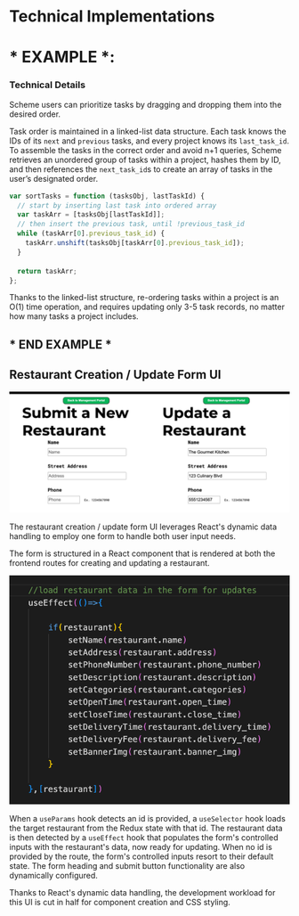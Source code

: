 # Technical Implementations

# * EXAMPLE *:

### Technical Details
Scheme users can prioritize tasks by dragging and dropping them into the desired order.

Task order is maintained in a linked-list data structure. Each task knows the IDs of its `next` and `previous` tasks, and every project knows its `last_task_id`. To assemble the tasks in the correct order and avoid n+1 queries, Scheme retrieves an unordered group of tasks within a project, hashes them by ID, and then references the `next_task_id`s to create an array of tasks in the user’s designated order.

```javascript
var sortTasks = function (tasksObj, lastTaskId) {
  // start by inserting last task into ordered array
  var taskArr = [tasksObj[lastTaskId]];
  // then insert the previous task, until !previous_task_id
  while (taskArr[0].previous_task_id) {
    taskArr.unshift(tasksObj[taskArr[0].previous_task_id]);
  }

  return taskArr;
};
```

Thanks to the linked-list structure, re-ordering tasks within a project is an O(1) time operation, and requires updating only 3-5 task records, no matter how many tasks a project includes.



## * END EXAMPLE *



## Restaurant Creation / Update Form UI

<img src="react-vite/public/assets/Screenshots/tech-imp-create-update-form.jpg" alt="create-update-form">

The restaurant creation / update form UI leverages React's dynamic data handling to employ one form to handle both user input needs.

The form is structured in a React component that is rendered at both the frontend routes for creating and updating a restaurant.


<img src="react-vite/public/assets/Screenshots/tech-imp-restaurant-form-useEffect.png" alt="restaurant-form-useEffect"/>

When a `useParams` hook detects an id is provided, a `useSelector` hook loads the target restaurant from the Redux state with that id. The restaurant data is then detected by a `useEffect` hook that populates the form's controlled inputs with the restaurant's data, now ready for updating. When no id is provided by the route, the form's controlled inputs resort to their default state. The form heading and submit button functionality are also dynamically configured.



Thanks to React's dynamic data handling, the development workload for this UI is cut in half for component creation and CSS styling.